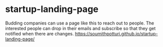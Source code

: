 # startup-landing-page
Budding companies can use a page like this to reach out to people. The interested people can drop in their emails and subscribe so that they get notified when there are changes.
https://soumithpotturi.github.io/startup-landing-page/
